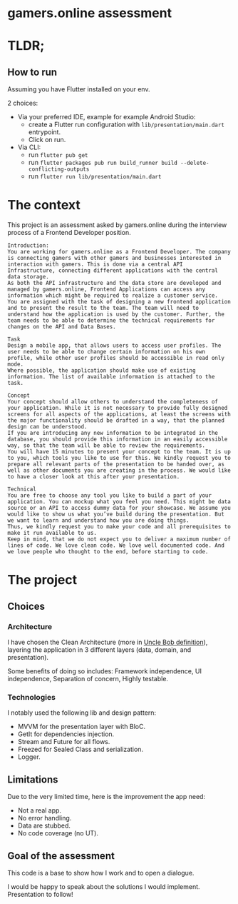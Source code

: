# gamers.online assessment

# TLDR;
## How to run
Assuming you have Flutter installed on your env.

2 choices:
* Via your preferred IDE, example for example Android Studio:
  * create a Flutter run configuration with `lib/presentation/main.dart` entrypoint.
  * Click on run.
* Via CLI:
  * run `flutter pub get`
  * run `flutter packages pub run build_runner build --delete-conflicting-outputs`
  * run `flutter run lib/presentation/main.dart`


# The context
This project is an assessment asked by gamers.online during the interview process of a Frontend Developer position.

    Introduction:
    You are working for gamers.online as a Frontend Developer. The company is connecting gamers with other gamers and businesses interested in interaction with gamers. This is done via a central API Infrastructure, connecting different applications with the central data storage.
    As both the API infrastructure and the data store are developed and managed by gamers.online, Frontend Applications can access any information which might be required to realize a customer service.
    You are assigned with the task of designing a new frontend application and to present the result to the team. The team will need to understand how the application is used by the customer. Further, the team needs to be able to determine the technical requirements for changes on the API and Data Bases.

    Task
    Design a mobile app, that allows users to access user profiles. The user needs to be able to change certain information on his own profile, while other user profiles should be accessible in read only mode.
    Where possible, the application should make use of existing information. The list of available information is attached to the task.

    Concept
    Your concept should allow others to understand the completeness of your application. While it is not necessary to provide fully designed screens for all aspects of the applications, at least the screens with the major functionality should be drafted in a way, that the planned design can be understood.
    If you are introducing any new information to be integrated in the database, you should provide this information in an easily accessible way, so that the team will be able to review the requirements.
    You will have 15 minutes to present your concept to the team. It is up to you, which tools you like to use for this. We kindly request you to prepare all relevant parts of the presentation to be handed over, as well as other documents you are creating in the process. We would like to have a closer look at this after your presentation.

    Technical
    You are free to choose any tool you like to build a part of your application. You can mockup what you feel you need. This might be data source or an API to access dummy data for your showcase. We assume you would like to show us what you’ve build during the presentation. But we want to learn and understand how you are doing things.
    Thus, we kindly request you to make your code and all prerequisites to make it run available to us.
    Keep in mind, that we do not expect you to deliver a maximum number of lines of code. We love clean code. We love well documented code. And we love people who thought to the end, before starting to code.


# The project
## Choices
### Architecture
I have chosen the Clean Architecture (more in [Uncle Bob definition](https://blog.cleancoder.com/uncle-bob/2012/08/13/the-clean-architecture.html)), layering the application in 3 different layers (data, domain, and presentation).

Some benefits of doing so includes: Framework independence, UI independence, Separation of concern, Highly testable.

### Technologies
I notably used the following lib and design pattern:
* MVVM for the presentation layer with BloC.
* GetIt for dependencies injection.
* Stream and Future for all flows.
* Freezed for Sealed Class and serialization.
* Logger.

## Limitations
Due to the very limited time, here is the improvement the app need:
* Not a real app.
* No error handling.
* Data are stubbed.
* No code coverage (no UT).

## Goal of the assessment
This code is a base to show how I work and to open a dialogue.

I would be happy to speak about the solutions I would implement. Presentation to follow!